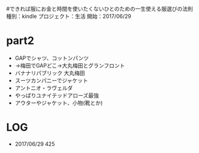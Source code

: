 #できれば服にお金と時間を使いたくないひとのための一生使える服選びの法則
    種別：kindle
    プロジェクト：生活
    開始：2017/06/29

# part2
- GAPでシャツ、コットンパンツ
- →梅田でGAPどこ→大丸梅田とグランフロント
- バナナリパブリック 大丸梅田
- スーツカンパニーでジャケット
- アントニオ・ラヴェルダ
- やっぱりユナイテッドアローズ最強
- アウターやジャケット、小物(靴とか)

# LOG
- 2017/06/29 425
